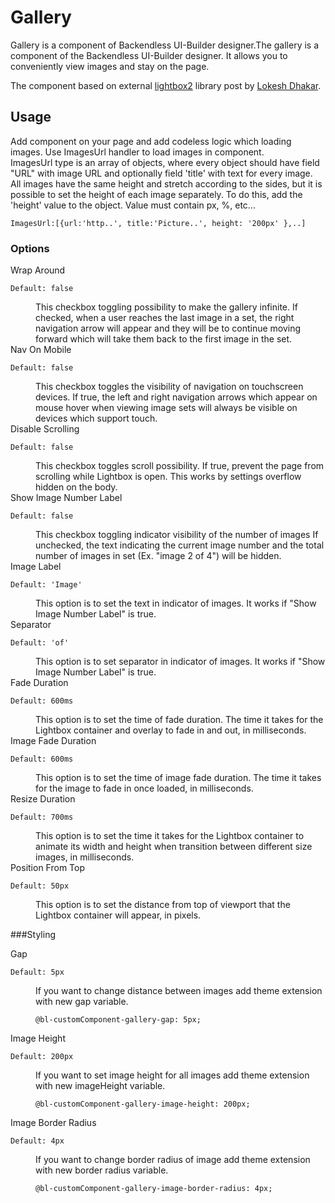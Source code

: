 # Gallery

Gallery is a component of Backendless UI-Builder designer.The gallery is a component of the Backendless UI-Builder designer. It allows you to conveniently view images and stay on the page. 

The component based on external [lightbox2](https://lokeshdhakar.com/projects/lightbox2/) library post by [Lokesh Dhakar](https://github.com/lokesh).

## Usage

 Add component on your page and add codeless logic which loading images.
 Use ImagesUrl handler to load images in component.    
 ImagesUrl type is an array of objects, where every object should have field "URL" with image URL and optionally field 'title' with text for every image.
 All images have the same height and stretch according to the sides, but it is possible to set the height of each image separately. To do this, add the 'height' value to the object.
 Value must contain px, %, etc...   

    ImagesUrl:[{url:'http..', title:'Picture..', height: '200px' },..]

### Options

<dl>
<dt>Wrap Around</dt>

    Default: false
<dd>This checkbox toggling possibility to make the gallery infinite.
If checked, when a user reaches the last image in a set, the right navigation arrow will appear and they will be to continue moving forward which will take them back to the first image in the set.</dd>
<dt>Nav On Mobile</dt>

    Default: false
<dd>This checkbox toggles the visibility of navigation on touchscreen devices.
If true, the left and right navigation arrows which appear on mouse hover when viewing image sets will always be visible on devices which support touch.</dd>
<dt>Disable Scrolling</dt>

    Default: false
<dd>This checkbox toggles scroll possibility.
If true, prevent the page from scrolling while Lightbox is open. This works by settings overflow hidden on the body.</dd>
<dt>Show Image Number Label</dt>

    Default: false
<dd>This checkbox toggling indicator visibility of the number of images
If unchecked, the text indicating the current image number and the total number of images in set (Ex. "image 2 of 4") will be hidden.</dd>
<dt>Image Label</dt>

    Default: 'Image'
<dd>This option is to set the text in indicator of images.
It works if "Show Image Number Label" is true.</dd>
<dt>Separator</dt>

    Default: 'of'
<dd>This option is to set separator in indicator of images.
It works if "Show Image Number Label" is true.</dd>
<dt>Fade Duration</dt>
    
    Default: 600ms
<dd>This option is to set the time of fade duration.
The time it takes for the Lightbox container and overlay to fade in and out, in milliseconds.</dd>
<dt>Image Fade Duration</dt>

    Default: 600ms
<dd>This option is to set the time of image fade duration.
The time it takes for the image to fade in once loaded, in milliseconds.</dd>
<dt>Resize Duration</dt>

    Default: 700ms
<dd>This option is to set the time it takes for the Lightbox container to animate its width and height when transition between different size images, in milliseconds.</dd>
<dt>Position From Top</dt>

    Default: 50px
<dd>This option is to set the distance from top of viewport that the Lightbox container will appear, in pixels.</dd>
</dl>

###Styling

<dl>
<dt>Gap</dt>

    Default: 5px
<dd>If you want to change distance between images add theme extension with new gap variable.

    @bl-customComponent-gallery-gap: 5px;
</dd>
<dt>Image Height</dt>

    Default: 200px
<dd>If you want to set image height for all images add theme extension with new imageHeight variable.

    @bl-customComponent-gallery-image-height: 200px;
</dd>
<dt>Image Border Radius</dt>

    Default: 4px
<dd>If you want to change border radius of image add theme extension with new border radius variable.

    @bl-customComponent-gallery-image-border-radius: 4px;
</dd>
</dl>